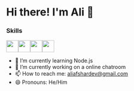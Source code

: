 # Hi there! I'm Ali 👋

### Skills
<img height="32" width="32" src="https://cdn.simpleicons.org/nodedotjs/#339933" /><img height="32" width="32" src="https://cdn.simpleicons.org/express/#ffffff" /><img height="32" width="32" src="https://cdn.simpleicons.org/mongodb/#47A248" /><img height="32" width="32" src="https://cdn.simpleicons.org/[ICON SLUG]/[COLOR]" />


- 🌱 I’m currently learning Node.js
- 🔭 I’m currently working on a online chatroom
- 📫 How to reach me: aliafshardev@gmail.com
- 😄 Pronouns: He/Him
<!--
**AfsharDev/AfsharDev** is a ✨ _special_ ✨ repository because its `README.md` (this file) appears on your GitHub profile.

Here are some ideas to get you started:

- 🔭 I’m currently working on ...
- 🌱 I’m currently learning ...
- 👯 I’m looking to collaborate on ...
- 🤔 I’m looking for help with ...
- 💬 Ask me about ...
- 📫 How to reach me: ...
- 😄 Pronouns: ...
- ⚡ Fun fact: ...
-->

